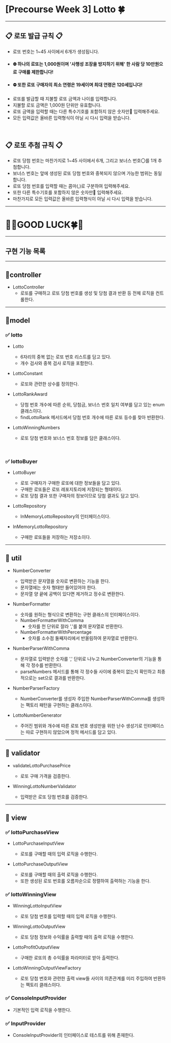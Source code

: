 # [Precourse Week 3] Lotto 🍀
---

## 📋 로또 발급 규칙 📋
- 로또 번호는 1~45 사이에서 6개가 생성됩니다.
- #### ⛔️ 하나의 로또는 1,000원이며 '사행성 조장을 방지하기 위해' 한 사람 당 **10만원**으로 구매를 제한합니다!
- #### ⛔️ 또한 로또 **구매자의 최소 연령은 19세**이며 최대 연령은 120세입니다!
- 로또를 발급할 때 지불할 로또 금액과 나이를 입력합니다.
- 지불할 로또 금액은 1,000원 단위만 유효합니다.
- 로또 금액을 입력할 때는 다른 특수기호를 포함하지 않은 숫자만🔢 입력해주세요.
- 모든 입력값은 올바른 입력형식이 아닐 시 다시 입력을 받습니다.

<br>

## 📋 로또 추첨 규칙 📋
- 로또 당첨 번호는 마찬가지로 1~45 사이에서 6개, 그리고 보너스 번호〇를 1개 추첨합니다.
- 보너스 번호는 앞에 생성된 로또 당첨 번호와 중복되지 않으며 가능한 범위는 동일합니다.
- 로또 당첨 번호를 입력할 때는 콤마(,)로 구분하여 입력해주세요.
- 또한 다른 특수기호를 포함하지 않은 숫자만🔢 입력해주세요.
- 마찬가지로 모든 입력값은 올바른 입력형식이 아닐 시 다시 입력을 받습니다.


---

# 🎱🍀GOOD LUCK🍀🎱

---

##  구현 기능 목록

---
## 🎱controller
- LottoController
  - 로또를 구매하고 로또 당첨 번호를 생성 및 당첨 결과 반환 등 전체 로직을 컨트롤한다.

---
## 🎱model
### ✅ lotto
- Lotto
  - 6자리의 중복 없는 로또 번호 리스트를 담고 있다.
  - 개수 검사와 중복 검사 로직을 포함한다.

- LottoConstant
  - 로또와 관련한 상수를 정의한다.

- LottoRankAward
  - 당첨 번호 개수에 따른 순위, 당첨금, 보너스 번호 일치 여부를 담고 있는 enum 클래스이다.
  - findLottoRank 메서드에서 당첨 번호 개수에 따른 로또 등수를 찾아 반환한다.

- LottoWinningNumbers
  - 로또 당첨 번호와 보너스 번호 정보를 담은 클래스이다.

<br>

### ✅ lottoBuyer
- LottoBuyer
  - 로또 구매자가 구매한 로또에 대한 정보들을 담고 있다.
  - 구매한 로또들은 로또 레포지토리에 저장되는 형태이다.
  - 로또 당첨 결과 또한 구매자의 정보이므로 당첨 결과도 담고 있다.

- LottoRepository
  - InMemoryLottoRepository의 인터페이스이다.

- InMemoryLottoRepository
  - 구매한 로또들을 저장하는 저장소이다.

---
## 🎱 util
- NumberConverter
  - 입력받은 문자열을 숫자로 변환하는 기능을 한다.
  - 문자열에는 숫자 형태만 들어있어야 한다.
  - 문자열 양 끝에 공백이 있다면 제거하고 정수로 변환한다.

- NumberFormatter
  - 숫자를 원하는 형식으로 변환하는 구현 클래스의 인터페이스이다.
  - NumberFormatterWithComma
    - 숫자를 천 단위로 잘라 ','를 붙여 문자열로 반환한다.
  - NumberFormatterWithPercentage
    - 숫자를 소수점 둘째자리에서 반올림하여 문자열로 반환한다.

- NumberParserWithComma
  - 문자열로 입력받은 숫자를 ',' 단위로 나누고 NumberConverter의 기능을 통해 각 정수를 반환한다.
  - parseNumbers 메서드를 통해 각 정수들 사이에 중복이 없는지 확인하고 최종적으로는 set으로 결과를 반환한다.

- NumberParserFactory
  - NumberConverter를 생성자 주입한 NumberParserWithComma를 생성하는 팩토리 패턴을 구현하는 클래스이다.

- LottoNumberGenerator
  - 주어진 범위와 개수에 따른 로또 번호 생성만을 위한 난수 생성기로 인터페이스는 따로 구현하지 않았으며 정적 메서드를 담고 있다.

---
## 🎱 validator
- validateLottoPurchasePrice
  - 로또 구매 가격을 검증한다.

- WinningLottoNumberValidator
  - 입력받은 로또 당첨 번호를 검증한다.

---
## 🎱 view
### ✅ lottoPurchaseView
- LottoPurchaseInputView
  - 로또를 구매할 때의 입력 로직을 수행한다.

- LottoPurchaseOutputView
    - 로또를 구매할 때의 출력 로직을 수행한다.
    - 또한 생성된 로또 번호를 오름차순으로 정렬하여 출력하는 기능을 한다.

### ✅ lottoWinningView
- WinningLottoInputView
  - 로또 당첨 번호를 입력할 때의 입력 로직을 수행한다.

- WinningLottoOutputView
    - 로또 당첨 정보와 수익률을 출력할 때의 출력 로직을 수행한다.

- LottoProfitOutputView
  - 구매한 로또의 총 수익률을 파라미터로 받아 출력한다.

- LottoWinningOutputViewFactory
  - 로또 당첨 번호와 관련한 출력 view들 사이의 의존관계를 미리 주입하여 반환하는 팩토리 클래스이다.


### ✅ ConsoleInputProvider
  - 기본적인 입력 로직을 수행한다.

### ✅ InputProvider
  - ConsoleInputProvider의 인터페이스로 테스트를 위해 존재한다.



